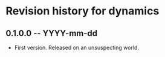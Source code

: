 # Revision history for dynamics

## 0.1.0.0 -- YYYY-mm-dd

* First version. Released on an unsuspecting world.

